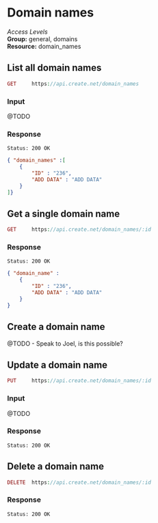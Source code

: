 Domain names
=============

*Access Levels*    
__Group:__ general, domains     
__Resource:__ domain_names

List all domain names
-------------------

```php
GET 	https://api.create.net/domain_names
```

### Input

@TODO

### Response

```console
Status: 200 OK
```

```json
{ "domain_names" :[ 
	{
		"ID" : "236",
		"ADD DATA" : "ADD DATA"
	}
]}
```

Get a single domain name
-----------------------

```php
GET 	https://api.create.net/domain_names/:id
```

### Response

```console
Status: 200 OK
```

```json
{ "domain_name" : 
	{
		"ID" : "236",
		"ADD DATA" : "ADD DATA"
	}
}
```

Create a domain name
------------------

@TODO - Speak to Joel, is this possible?

Update a domain name
------------------

```php
PUT 	https://api.create.net/domain_names/:id
```

### Input

@TODO

### Response

```console
Status: 200 OK
```

Delete a domain name
------------------

```php
DELETE 	https://api.create.net/domain_names/:id
```

### Response

```console
Status: 200 OK
```